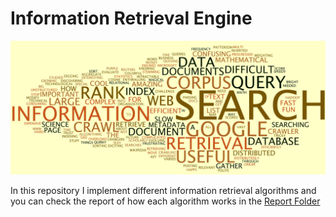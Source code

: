 # Information Retrieval Engine
<img src="https://github.com/arash-mehrzadi/information-retrieval-engine/blob/main/Cash/C1.jpg" width="whatever" height="whatever">

 In this repository I implement different information retrieval algorithms and you can check the report of how each algorithm works in the [Report Folder](https://github.com/arash-mehrzadi/information-retrieval-engine/tree/main/Repo)
